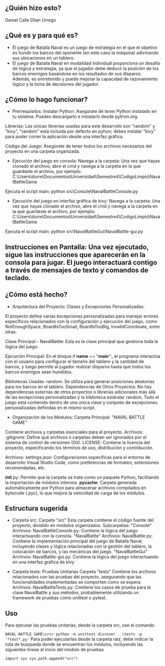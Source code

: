 ## ¿Quién hizo esto?

Daniel Calle
Dilan Urrego

## ¿Qué es y para qué es?

- El juego de Batalla Naval es un juego de estrategia en el que el objetivo es hundir los barcos del oponente (en este caso la máquina) adivinando sus ubicaciones en un tablero.
- El juego de Batalla Naval en modalidad individual proporciona un desafío de lógica y estrategia, ya que el jugador debe deducir la posición de los barcos enemigos basándose en los resultados de sus disparos. Además, es entretenido y puede mejorar la capacidad de razonamiento lógico y la toma de decisiones del jugador.

## ¿Cómo lo hago funcionar?

- Prerrequisitos:
Instalar Python: Asegúrate de tener Python instalado en tu sistema. Puedes descargarlo e instalarlo desde python.org.

Librerías: Las únicas librerías usadas para este desarrollo son "random" y "kivy", "random" está incluida por defecto en pyhon; debes instalar "kivy" para poder correr la aplicación desde una interfaz gráfica.

Código del Juego: Asegúrate de tener todos los archivos necesarios del proyecto en una carpeta organizada.

- Ejecución del juego en consola:
Navega a la carpeta: Una vez que hayas clonado el archivo, abre el cmd y navega a la carpeta en la que guardaste el archivo, por ejemplo:
C:\Users\durre\Documentos\Universidad\Semestre4\CodigoLimpio\NavalBattleGame

Ejecuta el script main:
python src\Console\NavalBattleConsole.py

- Ejecución del juego en interfaz gráfica de kivy:
Navega a la carpeta: Una vez que hayas clonado el archivo, abre el cmd y navega a la carpeta en la que guardaste el archivo, por ejemplo:
C:\Users\durre\Documentos\Universidad\Semestre4\CodigoLimpio\NavalBattleGame

Ejecuta el script main:
python src\NavalBattleGui\NavalBattle-gui.py




Instrucciones en Pantalla: Una vez ejecutado, sigue las instrucciones que aparecerán en la consola para jugar. El juego interactuará contigo a través de mensajes de texto y comandos de teclado.
-
## ¿Cómo está hecho?

- Arquitectura del Proyecto:
Clases y Excepciones Personalizadas:

El proyecto define varias excepciones personalizadas para manejar errores específicos relacionados con la configuración y ejecución del juego, como NotEnoughSpace, BoardIsTooSmall, BoardIsTooBig, InvalidCoordinate, entre otras.

Clase Principal - NavalBattle:
Esta es la clase principal que gestiona toda la lógica del juego.

Ejecución Principal:
En el bloque if __name__ == "__main__":, el programa interactúa con el usuario para configurar el tamaño del tablero y la cantidad de barcos, y luego permite al jugador realizar disparos hasta que todos los barcos enemigos sean hundidos.

Bibliotecas Usadas:
random: Se utiliza para generar posiciones aleatorias para los barcos en el tablero.
Dependencias de Otros Proyectos:
No hay dependencias externas de otros proyectos o librerías adicionales más allá de las excepciones personalizadas y la biblioteca estándar random. Todo el juego está contenido dentro de una única clase y conjunto de excepciones personalizadas definidas en el mismo script.

- Organización de los Módulos:
Carpeta Principal: "NAVAL BATTLE GAME"

Contiene archivos y carpetas esenciales para el proyecto.
Archivos:
.gitignore: Define qué archivos o carpetas deben ser ignorados por el sistema de control de versiones (Git).
LICENSE: Contiene la licencia del proyecto, especificando los términos de uso, distribución y contribución.

Archivos:
settings.json: Configuraciones específicas para el entorno de desarrollo Visual Studio Code, como preferencias de formateo, extensiones recomendadas, etc.

__init__.py: Permite que la carpeta se trate como un paquete Python, facilitando la importación de módulos internos.
__pycache__: Carpeta generada automáticamente por Python para almacenar archivos compilados en bytecode (.pyc), lo que mejora la velocidad de carga de los módulos.


## Estructura sugerida

- Carpeta src:
Carpeta "src"
Esta carpeta contiene el código fuente del proyecto, dividido en módulos organizados.
Subcarpetas:
"Console"
Archivos:
NavalBattleConsole.py: Contiene la lógica del juego interactuando con la consola.
"NavalBattle"
Archivos:
NavalBattle.py: Contiene la implementación principal del juego de Batalla Naval, incluyendo clases y lógica relacionadas con la gestión del tablero, la colocación de barcos, y las mecánicas del juego.
"NavalBattleGui"
Archivos:
NavalBattle-gui.py: Contiene la lógica del juego interactuando en una interfaz gráfica de kivy



- Carpeta tests: Pruebas Unitarias 
Carpeta "tests"
Contiene los archivos relacionados con las pruebas del proyecto, asegurando que las funcionalidades implementadas se comporten como se espera.
Archivos:
NavalBattleTests.py: Contiene los casos de prueba para la clase NavalBattle y sus métodos, probablemente utilizando un framework de pruebas como unittest o pytest.

## Uso

Para ejecutar las pruebas unitarias, desde la carpeta src, use el comando

`
  NAVAL BATTLE GAME\src> python -m unittest discover ..\tests -p '*test*.py'
`
Para poder ejecutarlas desde la carpeta raiz, debe indicar la ruta de busqueda donde se encuentran los
módulos, incluyendo las siguientes lineas al inicio del módulo de pruebas

`
  import sys
  sys.path.append("src")
`